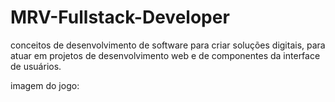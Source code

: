 # MRV-Fullstack-Developer

 conceitos de desenvolvimento de software para criar soluções digitais, para atuar em projetos de desenvolvimento web e de componentes da interface de usuários.


imagem do jogo:
